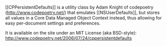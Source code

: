 [[CPPersistentDefaults]] is a utility class by Adam Knight of codepoetry (http://www.codepoetry.net/) that emulates [[NSUserDefaults]], but stores all values in a Core Data Managed Object Context instead, thus allowing for easy per-document settings and preferences.

It is available on the site under an MIT License (aka BSD-style): http://www.codepoetry.net/2006/07/24/cppersistentdefaults
